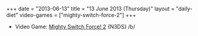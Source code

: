 +++
date = "2013-06-13"
title = "13 June 2013 (Thursday)"
layout = "daily-diet"
video-games = ["mighty-switch-force-2"]
+++

<ul>
<li class="entry video-games">Video Game: <a href="/video-games/mighty-switch-force-2">Mighty Switch Force! 2</a> {N3DS} /b/</li>
</ul>